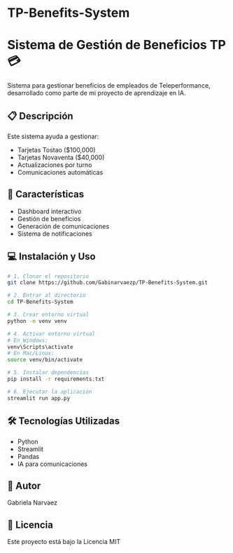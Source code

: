 # TP-Benefits-System
# Sistema de Gestión de Beneficios TP 💳

Sistema para gestionar beneficios de empleados de Teleperformance, desarrollado como parte de mi proyecto de aprendizaje en IA.

## 📋 Descripción
Este sistema ayuda a gestionar:
- Tarjetas Tostao ($100,000)
- Tarjetas Novaventa ($40,000)
- Actualizaciones por turno
- Comunicaciones automáticas

## 🚀 Características
- Dashboard interactivo
- Gestión de beneficios
- Generación de comunicaciones
- Sistema de notificaciones

## 💻 Instalación y Uso

```bash
# 1. Clonar el repositorio
git clone https://github.com/Gabinarvaezp/TP-Benefits-System.git

# 2. Entrar al directorio
cd TP-Benefits-System

# 3. Crear entorno virtual
python -m venv venv

# 4. Activar entorno virtual
# En Windows:
venv\Scripts\activate
# En Mac/Linux:
source venv/bin/activate

# 5. Instalar dependencias
pip install -r requirements.txt

# 6. Ejecutar la aplicación
streamlit run app.py
```

## 🛠️ Tecnologías Utilizadas
- Python
- Streamlit
- Pandas
- IA para comunicaciones

## 👤 Autor
Gabriela Narvaez

## 📝 Licencia
Este proyecto está bajo la Licencia MIT
